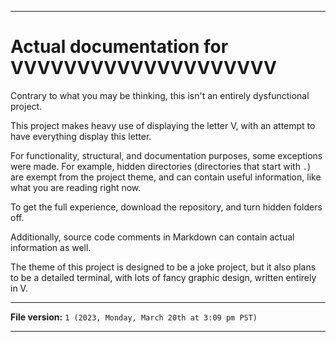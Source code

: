 
***

# Actual documentation for VVVVVVVVVVVVVVVVVVVV

Contrary to what you may be thinking, this isn't an entirely dysfunctional project.

This project makes heavy use of displaying the letter V, with an attempt to have everything display this letter.

For functionality, structural, and documentation purposes, some exceptions were made. For example, hidden directories (directories that start with `.`) are exempt from the project theme, and can contain useful information, like what you are reading right now.

To get the full experience, download the repository, and turn hidden folders off.

Additionally, source code comments in Markdown can contain actual information as well.

The theme of this project is designed to be a joke project, but it also plans to be a detailed terminal, with lots of fancy graphic design, written entirely in V.

***

**File version:** `1 (2023, Monday, March 20th at 3:09 pm PST)`

***
